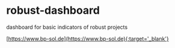 # robust-dashboard
dashboard for basic indicators of robust projects 

[https://www.bp-sol.de](https://www.bp-sol.de){:target='_blank'}